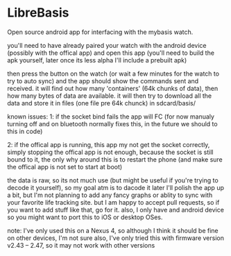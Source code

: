 LibreBasis
==========

Open source android app for interfacing with the mybasis watch.

you'll need to have already paired your watch with the android device (possibly with the offical app) and open 
this app (you'll need to build the apk yourself, later once its less alpha I'll include a prebuilt apk)

then press the button on the watch (or wait a few minutes for the watch to try to auto sync) and the app should
show the commands sent and received. it will find out how many 'containers' (64k chunks of data), then how many bytes of
data are available. it will then try to download all the data and store it in files (one file pre 64k chunck) in sdcard/basis/


known issues:
1: if the socket bind fails the app will FC (for now manualy turning off and on bluetooth normally fixes this, in the future
we should to this in code)

2: if the offical app is running, this app my not get the socket correctly, simply stopping the offical app is not enough,
because the socket is still bound to it, the only why around this is to restart the phone (and make sure the offical app is
not set to start at boot)



the data is raw, so its not much use (but might be useful if you're trying to decode it yourself), so my goal atm is to dacode it
later I'll polish the app up a bit, but I'm not planning to add any fancy graphs or ablity to sync with your favorite life tracking
site. but I am happy to accept pull requests, so if you want to add stuff like that, go for it. also, I only have and android device
so you might want to port this to iOS or desktop OSes.

note: I've only used this on a Nexus 4, so although I think it should be fine on other devices, I'm not sure
also, I've only tried this with firmware version v2.43 – 2.47, so it may not work with other versions

